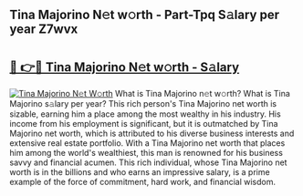 ## Tina Majorino N𝚎t w𝚘rth - Part-Tpq S𝚊lary per year Z7wvx

# <h2><a href="http://gc2c32a.nevu.top/?p=Tina+Majorino">🔗 👉🔴 Tina Majorino N𝚎t w𝚘rth - S𝚊lary</a></h2>

[![Tina Majorino N𝚎t W𝚘rth](https://i.imgur.com/Oavwk0R.jpeg)](http://gc2c32a.nevu.top/?p=Tina+Majorino)
What is Tina Majorino n𝚎t w𝚘rth? What is Tina Majorino s𝚊lary per year?
This rich person's Tina Majorino net worth is sizable, earning him a place among the most wealthy in his industry. His income from his employment is significant, but it is outmatched by Tina Majorino net worth, which is attributed to his diverse business interests and extensive real estate portfolio. With a Tina Majorino net worth that places him among the world's wealthiest, this man is renowned for his business savvy and financial acumen. This rich individual, whose Tina Majorino net worth is in the billions and who earns an impressive salary, is a prime example of the force of commitment, hard work, and financial wisdom.
